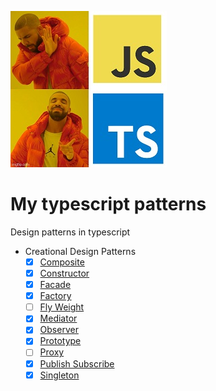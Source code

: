 ![meme](./assets/meme.jpeg)

# My typescript patterns

Design patterns in typescript

* Creational Design Patterns
  - [x] [Composite](./src/composite.md)
  - [x] [Constructor](./src/constructor.md)
  - [x] [Facade](./src/facade.md)
  - [x] [Factory](./src/factory.md)
  - [ ] [Fly Weight](./src/fly-weight.md)
  - [x] [Mediator](./src/mediator.md)
  - [x] [Observer](./src/observer.md)
  - [x] [Prototype](./src/prototype.md)
  - [ ] [Proxy](./src/proxy.md)
  - [x] [Publish Subscribe](./src/publish-subscribe.md)
  - [x] [Singleton](./src/singleton.md)
